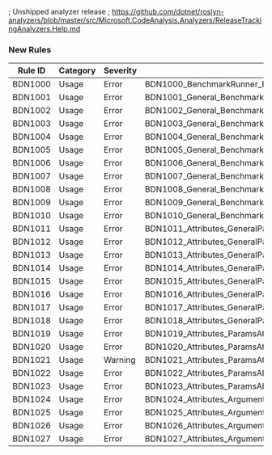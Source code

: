 ﻿; Unshipped analyzer release
; https://github.com/dotnet/roslyn-analyzers/blob/master/src/Microsoft.CodeAnalysis.Analyzers/ReleaseTrackingAnalyzers.Help.md

### New Rules

Rule ID  | Category | Severity | Notes
---------|----------|----------|--------------------
BDN1000  |  Usage   | Error	   | BDN1000_BenchmarkRunner_Run_TypeArgumentClassMissingBenchmarkMethods
BDN1001  |  Usage   | Error	   | BDN1001_General_BenchmarkClass_MethodMustBePublic
BDN1002  |  Usage   | Error	   | BDN1002_General_BenchmarkClass_MethodMustBeNonGeneric
BDN1003  |  Usage   | Error	   | BDN1003_General_BenchmarkClass_ClassMustBePublic
BDN1004  |  Usage   | Error	   | BDN1004_General_BenchmarkClass_ClassMustBeNonStatic
BDN1005  |  Usage   | Error	   | BDN1005_General_BenchmarkClass_ClassMustBeNonAbstract
BDN1006  |  Usage   | Error	   | BDN1006_General_BenchmarkClass_ClassMustBeNonGeneric
BDN1007  |  Usage   | Error	   | BDN1007_General_BenchmarkClass_ClassWithGenericTypeArgumentsAttributeMustHaveTypeParameters
BDN1008  |  Usage   | Error	   | BDN1008_General_BenchmarkClass_GenericTypeArgumentsAttributeMustHaveMatchingTypeParameterCount
BDN1009  |  Usage   | Error	   | BDN1009_General_BenchmarkClass_ClassMustBeUnsealed
BDN1010  |  Usage   | Error	   | BDN1010_General_BenchmarkClass_OnlyOneMethodCanBeBaseline
BDN1011  |  Usage   | Error	   | BDN1011_Attributes_GeneralParameterAttributes_MutuallyExclusiveOnField
BDN1012  |  Usage   | Error	   | BDN1012_Attributes_GeneralParameterAttributes_MutuallyExclusiveOnProperty
BDN1013  |  Usage   | Error	   | BDN1013_Attributes_GeneralParameterAttributes_FieldMustBePublic
BDN1014  |  Usage   | Error	   | BDN1014_Attributes_GeneralParameterAttributes_PropertyMustBePublic
BDN1015  |  Usage   | Error	   | BDN1015_Attributes_GeneralParameterAttributes_NotValidOnReadonlyField
BDN1016  |  Usage   | Error	   | BDN1016_Attributes_GeneralParameterAttributes_NotValidOnConstantField
BDN1017  |  Usage   | Error	   | BDN1017_Attributes_GeneralParameterAttributes_PropertyCannotBeInitOnly
BDN1018  |  Usage   | Error	   | BDN1018_Attributes_GeneralParameterAttributes_PropertyMustHavePublicSetter
BDN1019  |  Usage   | Error	   | BDN1019_Attributes_ParamsAttribute_MustHaveValues
BDN1020  |  Usage   | Error	   | BDN1020_Attributes_ParamsAttribute_UnexpectedValueType
BDN1021  |  Usage   | Warning  | BDN1021_Attributes_ParamsAttribute_UnnecessarySingleValuePassedToAttribute
BDN1022  |  Usage   | Error	   | BDN1022_Attributes_ParamsAllValuesAttribute_NotAllowedOnFlagsEnumPropertyOrFieldType
BDN1023  |  Usage   | Error	   | BDN1023_Attributes_ParamsAllValues_PropertyOrFieldTypeMustBeEnumOrBool
BDN1024  |  Usage   | Error	   | BDN1024_Attributes_ArgumentsAttribute_RequiresBenchmarkAttribute
BDN1025  |  Usage   | Error	   | BDN1025_Attributes_ArgumentsAttribute_MethodWithoutAttributeMustHaveNoParameters
BDN1026  |  Usage   | Error	   | BDN1026_Attributes_ArgumentsAttribute_MustHaveMatchingValueCount
BDN1027  |  Usage   | Error	   | BDN1027_Attributes_ArgumentsAttribute_MustHaveMatchingValueType
